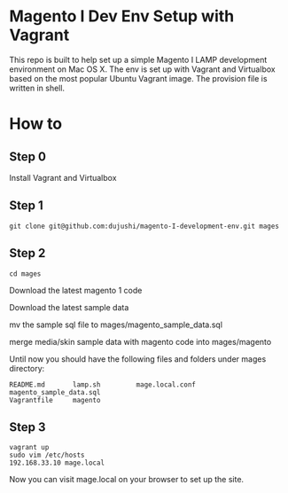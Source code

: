 # Magento I Dev Env Setup with Vagrant
This repo is built to help set up a simple Magento I LAMP development environment on Mac OS X. The env is set up with Vagrant and Virtualbox based on the most popular Ubuntu Vagrant image. The provision file is written in shell.

# How to
## Step 0
Install Vagrant and Virtualbox

## Step 1
```
git clone git@github.com:dujushi/magento-I-development-env.git mages
```

## Step 2
```
cd mages
```
Download the latest magento 1 code

Download the latest sample data

mv the sample sql file to mages/magento_sample_data.sql

merge media/skin sample data with magento code into mages/magento

Until now you should have the following files and folders under mages directory:
```
README.md       lamp.sh         mage.local.conf     magento_sample_data.sql
Vagrantfile     magento 
```

## Step 3
```
vagrant up
sudo vim /etc/hosts
192.168.33.10 mage.local
```
Now you can visit mage.local on your browser to set up the site.



